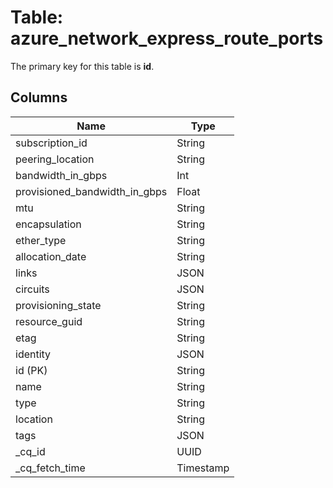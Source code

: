 # Table: azure_network_express_route_ports


The primary key for this table is **id**.


## Columns
| Name          | Type          |
| ------------- | ------------- |
|subscription_id|String|
|peering_location|String|
|bandwidth_in_gbps|Int|
|provisioned_bandwidth_in_gbps|Float|
|mtu|String|
|encapsulation|String|
|ether_type|String|
|allocation_date|String|
|links|JSON|
|circuits|JSON|
|provisioning_state|String|
|resource_guid|String|
|etag|String|
|identity|JSON|
|id (PK)|String|
|name|String|
|type|String|
|location|String|
|tags|JSON|
|_cq_id|UUID|
|_cq_fetch_time|Timestamp|